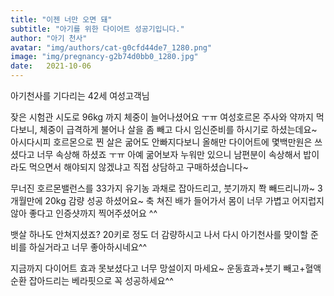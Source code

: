 ```yaml
---
title: "이젠 너만 오면 돼"
subtitle: "아기를 위한 다이어트 성공기입니다."
author: "아기 천사"
avatar: "img/authors/cat-g0cfd44de7_1280.png"
image: "img/pregnancy-g2b74d0bb0_1280.jpg"
date:   2021-10-06
---
```


아기천사를 기다리는 42세 여성고객님

잦은 시험관 시도로 96kg 까지 체중이 늘어나셨어요 ㅜㅠ
여성호르몬 주사와 약까지 먹다보니, 체중이 급격하게 불어나 살을 좀 빼고 다시 임신준비를 하시기로 하셨는데요~
아시다시피 호르몬으로 찐 살은 굶어도 안빠지다보니 올해만 다이어트에 몇백만원은 쓰셨다고 너무 속상해 하셨죠 ㅜㅠ
아예 굶어보자 누워만 있으니 남편분이 속상해서 밥이라도 먹으면서 해야되지 않겠냐고 직접 상담하고 구매하셨습니다~

무너진 호르몬밸런스를 33가지 유기농 과채로 잡아드리고, 붓기까지 쫙 빼드리니까~
3개월만에 20kg 감량 성공 하셨어요~ 축 쳐진 배가 들어가서 몸이 너무 가볍고 어지럽지 않아 좋다고 인증샷까지 찍어주셨어요 ^^ 

뱃살 하나도 안쳐지셨죠?
20키로 정도 더 감량하시고 나서 다시 아기천사를 맞이할 준비를 하실거라고 너무 좋아하시네요^^

지금까지 다이어트 효과 못보셨다고 너무 망설이지 마세요~ 운동효과+붓기 빼고+혈액순환 잡아드리는 베라핏으로 꼭 성공하세요^^
